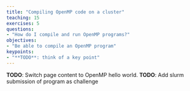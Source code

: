 ```yaml
---
title: "Compiling OpenMP code on a cluster"
teaching: 15
exercises: 5
questions:
- "How do I compile and run OpenMP programs?"
objectives:
- "Be able to compile an OpenMP program"
keypoints:
- "**TODO**: think of a key point"
---
```


**TODO**: Switch page content to OpenMP hello world.
**TODO**: Add slurm submission of program as challenge
